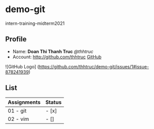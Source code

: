 # demo-git
intern-training-midterm2021

## Profile
- Name: **Doan Thi Thanh Truc** *@thhtruc*
- Account: http://github.com/thhtruc
[GitHub](http://github.com)

![GitHub Logo] (https://github.com/thhtruc/demo-git/issues/1#issue-878241939) 

## List
Assignments | Status
------------ | -------------
01 - git | - [x]
02 - vim | - []


